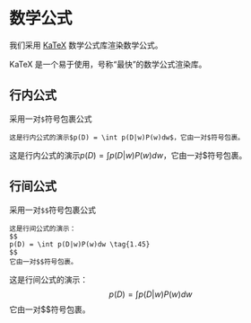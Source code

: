 # 数学公式

我们采用 [KaTeX](https://github.com/Khan/KaTeX) 数学公式库渲染数学公式。

KaTeX 是一个易于使用，号称“最快”的数学公式渲染库。

## 行内公式
采用一对`$`符号包裹公式
```
这是行内公式的演示$p(D) = \int p(D|w)P(w)dw$，它由一对$符号包裹。
```
这是行内公式的演示$p(D) = \int p(D|w)P(w)dw$，它由一对$符号包裹。


## 行间公式
采用一对`$$`符号包裹公式
```
这是行间公式的演示：
$$
p(D) = \int p(D|w)P(w)dw \tag{1.45}
$$
它由一对$$符号包裹。
```
这是行间公式的演示：
$$
p(D) = \int p(D|w)P(w)dw \tag{1.45}
$$
它由一对$$符号包裹。

